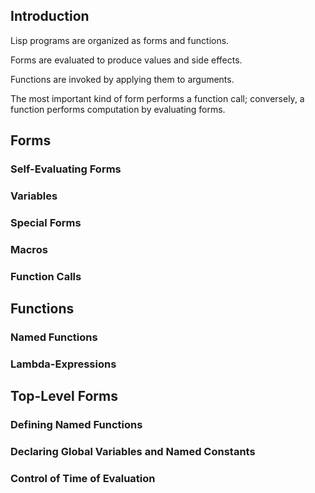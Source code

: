 

## Introduction

Lisp programs are organized as forms and functions.

Forms are evaluated to produce values and side effects.

Functions are invoked by applying them to arguments.

The most important kind of form performs a function call; conversely, a function
performs computation by evaluating forms.



## Forms

### Self-Evaluating Forms

### Variables

### Special Forms

### Macros

### Function Calls


## Functions

### Named Functions

### Lambda-Expressions


## Top-Level Forms

### Defining Named Functions

### Declaring Global Variables and Named Constants

### Control of Time of Evaluation




